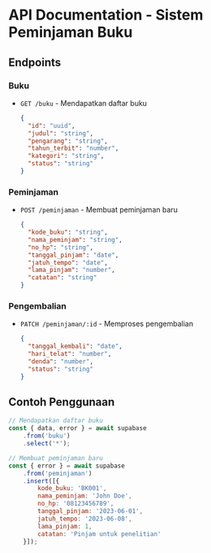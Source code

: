 # API Documentation - Sistem Peminjaman Buku

## Endpoints

### Buku
- `GET /buku` - Mendapatkan daftar buku
  ```json
  {
    "id": "uuid",
    "judul": "string",
    "pengarang": "string",
    "tahun_terbit": "number",
    "kategori": "string",
    "status": "string"
  }
  ```

### Peminjaman
- `POST /peminjaman` - Membuat peminjaman baru
  ```json
  {
    "kode_buku": "string",
    "nama_peminjam": "string",
    "no_hp": "string",
    "tanggal_pinjam": "date",
    "jatuh_tempo": "date",
    "lama_pinjam": "number",
    "catatan": "string"
  }
  ```

### Pengembalian
- `PATCH /peminjaman/:id` - Memproses pengembalian
  ```json
  {
    "tanggal_kembali": "date",
    "hari_telat": "number",
    "denda": "number",
    "status": "string"
  }
  ```

## Contoh Penggunaan

```javascript
// Mendapatkan daftar buku
const { data, error } = await supabase
    .from('buku')
    .select('*');

// Membuat peminjaman baru
const { error } = await supabase
    .from('peminjaman')
    .insert([{
        kode_buku: 'BK001',
        nama_peminjam: 'John Doe',
        no_hp: '08123456789',
        tanggal_pinjam: '2023-06-01',
        jatuh_tempo: '2023-06-08',
        lama_pinjam: 1,
        catatan: 'Pinjam untuk penelitian'
    }]);
```